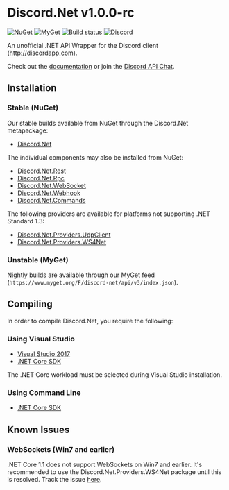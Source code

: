 # Discord.Net v1.0.0-rc
[![NuGet](https://img.shields.io/nuget/vpre/Discord.Net.svg?maxAge=2592000?style=plastic)](https://www.nuget.org/packages/Discord.Net)
[![MyGet](https://img.shields.io/myget/discord-net/vpre/Discord.Net.svg)](https://www.myget.org/feed/Packages/discord-net) 
[![Build status](https://ci.appveyor.com/api/projects/status/5sb7n8a09w9clute/branch/dev?svg=true)](https://ci.appveyor.com/project/RogueException/discord-net/branch/dev)
[![Discord](https://discordapp.com/api/guilds/81384788765712384/widget.png)](https://discord.gg/0SBTUU1wZTVjAMPx)

An unofficial .NET API Wrapper for the Discord client (http://discordapp.com).

Check out the [documentation](https://discord.foxbot.me/docs/) or join the [Discord API Chat](https://discord.gg/0SBTUU1wZTVjAMPx).

## Installation 
### Stable (NuGet)
Our stable builds available from NuGet through the Discord.Net metapackage:
- [Discord.Net](https://www.nuget.org/packages/Discord.Net/)

The individual components may also be installed from NuGet:
- [Discord.Net.Rest](https://www.nuget.org/packages/Discord.Net.Rest/)
- [Discord.Net.Rpc](https://www.nuget.org/packages/Discord.Net.Rpc/)
- [Discord.Net.WebSocket](https://www.nuget.org/packages/Discord.Net.WebSocket/)
- [Discord.Net.Webhook](https://www.nuget.org/packages/Discord.Net.Webhook/)
- [Discord.Net.Commands](https://www.nuget.org/packages/Discord.Net.Commands/)

The following providers are available for platforms not supporting .NET Standard 1.3:
- [Discord.Net.Providers.UdpClient](https://www.nuget.org/packages/Discord.Net.Providers.UdpClient/)
- [Discord.Net.Providers.WS4Net](https://www.nuget.org/packages/Discord.Net.Providers.WS4Net/)

### Unstable (MyGet)
Nightly builds are available through our MyGet feed (`https://www.myget.org/F/discord-net/api/v3/index.json`).

## Compiling
In order to compile Discord.Net, you require the following:

### Using Visual Studio
- [Visual Studio 2017](https://www.microsoft.com/net/core#windowsvs2017)
- [.NET Core SDK](https://www.microsoft.com/net/download/core)

The .NET Core workload must be selected during Visual Studio installation.

### Using Command Line
- [.NET Core SDK](https://www.microsoft.com/net/download/core)

## Known Issues

### WebSockets (Win7 and earlier)
.NET Core 1.1 does not support WebSockets on Win7 and earlier. It's recommended to use the Discord.Net.Providers.WS4Net package until this is resolved.
Track the issue [here](https://github.com/dotnet/corefx/issues/9503).
